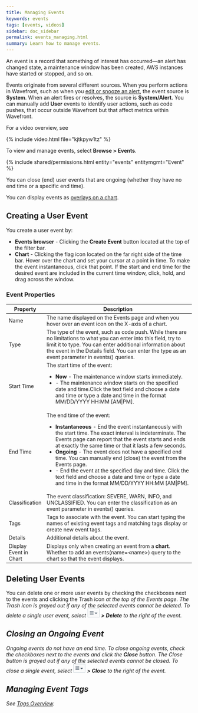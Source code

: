 ```yaml
---
title: Managing Events
keywords: events
tags: [events, videos]
sidebar: doc_sidebar
permalink: events_managing.html
summary: Learn how to manage events.
---
```

An event is a record that something of interest has occurred&mdash;an alert has changed state,
a maintenance window has been created, AWS instances have started or stopped, and so on.

Events originate from several different sources. When you perform actions in Wavefront, such as when you [edit or snooze an alert](alerts_managing.html), the event source is **System**. When an alert fires or resolves, the source is **System/Alert**. You can manually add **User** events to identify user actions, such as code pushes, that occur outside Wavefront but that affect metrics within Wavefront.

For a video overview, see

{% include video.html file="kjtkpyw1tz" %}

To view and manage events, select **Browse > Events**.

{% include shared/permissions.html entity="events" entitymgmt="Event" %}

You can close (end) user events that are ongoing (whether they have no end time or a specific end time).

You can display events as [overlays on a chart](charts_events.html).

## Creating a User Event

You create a user event by:

<ul>
<li><strong>Events browser</strong> - Clicking the <strong>Create Event</strong> button located at the top of the filter bar.</li>
<li><strong>Chart</strong> - Clicking the flag icon <i class="fa-flag fa"></i> located on the far right side of the time
bar. Hover over the chart and set your cursor at a point in time. To make the event instantaneous, click that point.
If the start and end time for the desired event are included in the current time window, click, hold, and drag across the window.</li>
</ul>


### Event Properties

<table>
<thead>
<tr><th width="20%">Property</th><th width="80%">Description</th></tr>
</thead>
<tbody>
<tr>
<td>Name</td>
<td>The name displayed on the Events page and when you hover over an event icon on the X-axis of a chart.</td>
</tr>
<tr>
<td>Type</td>
<td>The type of the event, such as code push. While there are no limitations to what you can enter into this field, try to limit it to type. You can enter additional information about the event in the Details field.  You can enter the type as an event parameter in events() queries.</td>
</tr>
<tr>
<td>Start Time</td>
<td>The start time of the event:
<ul><li><strong>Now</strong> - The maintenance window starts immediately.</li>
<li><i class="fa fa-calendar"></i> - The maintenance window starts on the specified date and time.Click the text field and choose a date and time or type a date and time in the format MM/DD/YYYY HH:MM [AM|PM].</li></ul></td>
</tr>
<tr>
<td>End Time</td>
<td>The end time of the event:
<ul>
<li><strong>Instantaneous</strong> - End the event instantaneously with the start time. The exact interval is indeterminate. The Events page can report that the event starts and ends at exactly the same time or that it lasts a few seconds.</li>
<li><strong>Ongoing</strong> - The event does not have a specified end time. You can manually end (close) the event from the Events page.</li>
<li><i class="fa fa-calendar"></i> - End the event at the specified day and time. Click the text field and choose a date and time or type a date and time in the format MM/DD/YYYY HH:MM [AM|PM].</li></ul></td>
</tr>
<tr>
<td>Classification</td>
<td>The event classification: SEVERE, WARN, INFO, and UNCLASSIFIED. You can enter the classification as an event parameter in events() queries.</td>
</tr>
<tr>
<td>Tags</td>
<td>Tags to associate with the event. You can start typing the names of existing event tags and matching tags display or create new event tags.</td>
</tr>
<tr>
<td>Details</td>
<td>Additional details about the event.</td>
</tr>
<tr>
<td>Display Event in Chart</td>
<td>Displays only when creating an event from a <strong>chart</strong>. Whether to add an events(name=&lt;name&gt;) query to the chart so that the event displays.</td>
</tr>
</tbody>
</table>

## Deleting User Events

You can delete one or more user events by checking the checkboxes next to the events and clicking the Trash icon <i class="fa fa-trash"/> at the top of the Events page. The Trash icon is grayed out if any of the selected events cannot be deleted. To delete a single user event, select ![action menu](images/action_menu.png#inline) **> Delete** to the right of the event.

## Closing an Ongoing Event
Ongoing events do not have an end time. To close ongoing events, check the checkboxes next to the events and click the **Close** button. The Close button is grayed out if any of the selected events cannot be closed.
To close a single event, select ![action menu](images/action_menu.png#inline) **> Close** to the right of the event.

## Managing Event Tags

See [Tags Overview](tags_overview.html).


